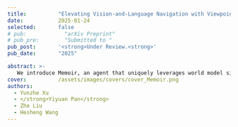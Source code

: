 ```yaml
---
title:          "Elevating Vision-and-Language Navigation with Viewpoint-Level Episodic Simulation and Memory"
date:           2025-01-24
selected:       false
# pub:            "arXiv Preprint"
# pub_pre:        "Submitted to "
pub_post:       '<strong>Under Review.<strong>'
pub_date:       "2025"

abstract: >-
   We introduce Memoir, an agent that uniquely leverages world model simulation to retrieve episodic memories written to specific viewpoints. The world model serves dual purposes: it models agent intent through imagination to guide memory retrieval, while also providing memory representations for past experiences. Our work also introduces a comprehensive memory architecture combining observation memory for visual cues and navigation memory for navigation patterns.
cover:          /assets/images/covers/cover_Memoir.png
authors:
  - Yunzhe Xu
  - </strong>Yiyuan Pan</strong>
  - Zhe Liu
  - Hesheng Wang
---
```

